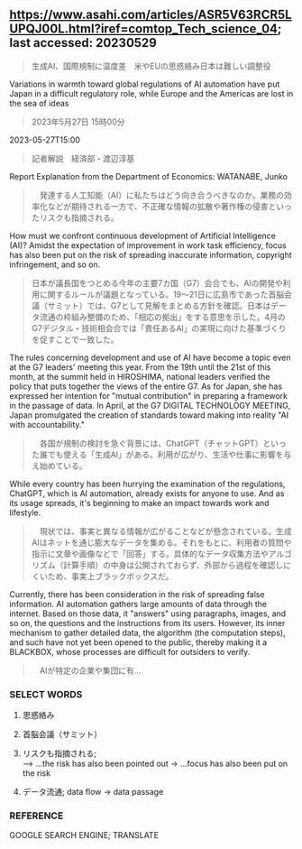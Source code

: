 ## https://www.asahi.com/articles/ASR5V63RCR5LUPQJ00L.html?iref=comtop_Tech_science_04; last accessed: 20230529

> 生成AI、国際規制に温度差　米やEUの思惑絡み日本は難しい調整役

Variations in warmth toward global regulations of AI automation have put Japan in a difficult regulatory role, while Europe and the Americas are lost in the sea of ideas

> 2023年5月27日 15時00分

2023-05-27T15:00

> 記者解説　経済部・渡辺淳基

Report Explanation from the Department of Economics: WATANABE, Junko

>　発達する人工知能（AI）に私たちはどう向き合うべきなのか。業務の効率化などが期待される一方で、不正確な情報の拡散や著作権の侵害といったリスクも指摘される。

How must we confront continuous development of Artificial Intelligence (AI)? Amidst the expectation of improvement in work task efficiency, focus has also been put on the risk of spreading inaccurate information, copyright infringement, and so on.

> 日本が議長国をつとめる今年の主要7カ国（G7）会合でも、AIの開発や利用に関するルールが議題となっている。19～21日に広島市であった首脳会議（サミット）では、G7として見解をまとめる方針を確認。日本はデータ流通の枠組み整備のため、「相応の拠出」をする意思を示した。4月のG7デジタル・技術相会合では「責任あるAI」の実現に向けた基準づくりを促すことで一致した。

The rules concerning development and use of AI have become a topic even at the G7 leaders' meeting this year. From the 19th until the 21st of this month, at the summit held in HIROSHIMA, national leaders verified the policy that puts together the views of the entire G7. As for Japan, she has expressed her intention for "mutual contribution" in preparing a framework in the passage of data. In April, at the G7 DIGITAL TECHNOLOGY MEETING, Japan promulgated the creation of standards toward making into reality "AI with accountability."

>　各国が規制の検討を急ぐ背景には、ChatGPT（チャットGPT）といった誰でも使える「生成AI」がある。利用が広がり、生活や仕事に影響を与え始めている。

While every country has been hurrying the examination of the regulations, ChatGPT, which is AI automation, already exists for anyone to use. And as its usage spreads, it's beginning to make an impact towards work and lifestyle.

>　現状では、事実と異なる情報が広がることなどが懸念されている。生成AIはネットを通じ膨大なデータを集める。それをもとに、利用者の質問や指示に文章や画像などで「回答」する。具体的なデータ収集方法やアルゴリズム（計算手順）の中身は公開されておらず、外部から過程を確認しにくいため、事実上ブラックボックスだ。

Currently, there has been consideration in the risk of spreading false information. AI automation gathers large amounts of data through the internet. Based on those data, it "answers" using paragraphs, images, and so on, the questions and the instructions from its users. However, its inner mechanism to gather detailed data, the algorithm (the computation steps), and such have not yet been opened to the public, thereby making it a BLACKBOX, whose processes are difficult for outsiders to verify.

>　AIが特定の企業や集団に有…

### SELECT WORDS

1) 思惑絡み

2) 首脳会議（サミット）

3) リスクも指摘される;<br/>
--> ...the risk has also been pointed out -> ...focus has also been put on the risk

4) データ流通; data flow -> data passage 

### REFERENCE

GOOGLE SEARCH ENGINE; TRANSLATE
